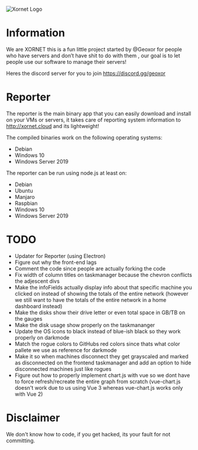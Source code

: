 ![Xornet Logo](https://cdn.discordapp.com/attachments/806300597338767450/840561743804891166/unknown.png)

# Information
We are XORNET this is a fun little project started by @Geoxor for people who have servers and don’t have shit to do with them , our goal is to let people use our software to manage their servers!

Heres the discord server for you to join
https://discord.gg/geoxor

# Reporter
The reporter is the main binary app that you can easily download and install on your VMs or servers, it takes care of reporting system information to http://xornet.cloud and its lightweight!

The compiled binaries work on the following operating systems:
  - Debian
  - Windows 10
  - Windows Server 2019

The reporter can be run using node.js at least on:
  - Debian
  - Ubuntu
  - Manjaro
  - Raspbian
  - Windows 10
  - Windows Server 2019
 
# TODO
- Updater for Reporter (using Electron)
- Figure out why the front-end lags
- Comment the code since people are actually forking the code
- Fix width of column titles on taskmanager because the chevron conflicts the adjescent divs
- Make the infoFields actually display info about that specific machine you clicked on instead of showing the totals of the entire network (however we still want to have the totals of the entire network in a home dashboard instead)
- Make the disks show their drive letter or even total space in GB/TB on the gauges
- Make the disk usage show properly on the taskmananger
- Update the OS icons to black instead of blue-ish black so they work properly on darkmode
- Match the rogue colors to GitHubs red colors since thats what color pallete we use as reference for darkmode
- Make it so when machines disconnect they get grayscaled and marked as disconnected on the frontend taskmanager and add an option to hide disconnected machines just like rogues
- Figure out how to properly implement chart.js with vue so we dont have to force refresh/recreate the entire graph from scratch (vue-chart.js doesn't work due to us using Vue 3 whereas vue-chart.js works only with Vue 2)
  
# Disclaimer
We don't know how to code, if you get hacked, its your fault for not committing.

